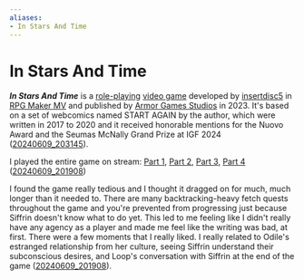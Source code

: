 ```yaml
---
aliases:
- In Stars And Time
---
```


# In Stars And Time

_**In Stars And Time**_ is a [role-playing](../indices/role-playing.md) [video game](../indices/video-games.md) developed by [insertdisc5](insertdisc5.md) in [RPG Maker MV](rpg-maker-mv.md) and published by [Armor Games Studios](armor-games-studios.md) in 2023. It's based on a set of webcomics named START AGAIN by the author, which were written in 2017 to 2020 and it received honorable mentions for the Nuovo Award and the Seumas McNally Grand Prize at IGF 2024 ([20240609_203145](../entries/20240609_203145.md)).

I played the entire game on stream: [Part 1](https://vods.exodrifter.space/2024/05/19/0026), [Part 2](https://vods.exodrifter.space/2024/05/22/2335), [Part 3](https://vods.exodrifter.space/2024/06/06/0039), [Part 4](https://vods.exodrifter.space/2024/06/08/2001) ([20240609_201908](../entries/20240609_201908.md))

I found the game really tedious and I thought it dragged on for much, much longer than it needed to. There are many backtracking-heavy fetch quests throughout the game and you're prevented from progressing just because Siffrin doesn't know what to do yet. This led to me feeling like I didn't really have any agency as a player and made me feel like the writing was bad, at first. There were a few moments that I really liked. I really related to Odile's estranged relationship from her culture, seeing Siffrin understand their subconscious desires, and Loop's conversation with Siffrin at the end of the game ([20240609_201908](../entries/20240609_201908.md)).
